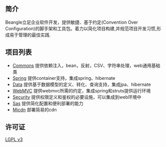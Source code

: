 ## 简介

Beangle立足企业软件开发，提供敏捷、基于约定(Convention Over Configuration)的脚手架和工具包。着力以简化项目构建,并规范项目开发习惯,形成易于管理的最佳实践.

## 项目列表

* [Commons](/docs/commons/index.html) 提供依赖注入，bean，反射，CSV、字符串处理，web通用基础类
* [Spring](/docs/spring/index.html) 提供container支持，集成spring、hibernate
* [Data](/docs/data/index.html) 提供基于数据模型的定义、转化、查询支持，集成jpa、hibernate
* [WebMVC](/docs/webmvc/index.html) 提供webmvc所需的约定，集成spring和struts提供运行环境
* [Security](/docs/security/index.html) 提供权限定义和鉴权的必要设施，可以集成到web环境中
* [Sas](/docs/sas/index.html) 提供简化配置和便利部署的能力
* [Micdn](/docs/micdn/index.html) 部署简易的cdn

## 许可证
[LGPL v3](http://www.gnu.org/licenses/lgpl.txt)
